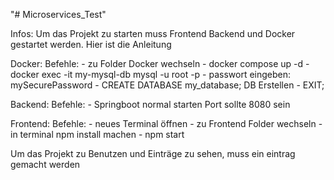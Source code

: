"# Microservices_Test" 

Infos:
Um das Projekt zu starten muss Frontend Backend und Docker gestartet werden. Hier ist die Anleitung

Docker: 
    Befehle:
        - zu Folder Docker wechseln
        - docker compose up -d 
        - docker exec -it my-mysql-db mysql -u root -p
        - passwort eingeben: mySecurePassword
        - CREATE DATABASE my_database; DB Erstellen
        - EXIT;

Backend: 
    Befehle: 
        - Springboot normal starten
        Port sollte 8080 sein

Frontend:
    Befehle: 
        - neues Terminal öffnen
        - zu Frontend Folder wechseln
        - in terminal npm install machen
        - npm start


Um das Projekt zu Benutzen und Einträge zu sehen, muss ein eintrag gemacht werden
